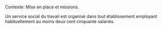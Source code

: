 Contexte: Mise en place et missions.

Un service social du travail est organisé dans tout établissement employant habituellement au moins deux cent cinquante salariés.